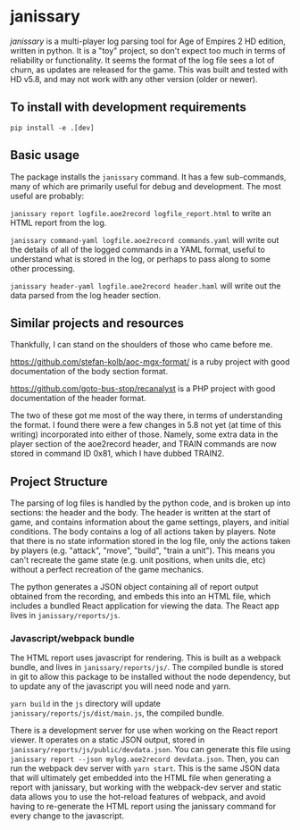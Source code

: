# janissary

*janissary* is a multi-player log parsing tool for Age of Empires 2 HD edition,
written in python. It is a "toy" project, so don't expect too much in terms of
reliability or functionality. It seems the format of the log file sees a lot of
churn, as updates are released for the game. This was built and tested with HD
v5.8, and may not work with any other version (older or newer).

## To install with development requirements

`pip install -e .[dev]`

## Basic usage

The package installs the `janissary` command. It has a few sub-commands, many
of which are primarily useful for debug and development. The most useful are
probably:

`janissary report logfile.aoe2record logfile_report.html` to write an HTML
report from the log.

`janissary command-yaml logfile.aoe2record commands.yaml` will write out the
details of all of the logged commands in a YAML format, useful to understand
what is stored in the log, or perhaps to pass along to some other processing.

`janissary header-yaml logfile.aoe2record header.haml` will write out the data
parsed from the log header section.

## Similar projects and resources

Thankfully, I can stand on the shoulders of those who came before me.

https://github.com/stefan-kolb/aoc-mgx-format/ is a ruby project with good
documentation of the body section format.

https://github.com/goto-bus-stop/recanalyst is a PHP project with good
documentation of the header format.

The two of these got me most of the way there, in terms of understanding
the format. I found there were a few changes in 5.8 not yet (at time of this
writing) incorporated into either of those. Namely, some extra data in the
player section of the aoe2record header, and TRAIN commands are now stored in
command ID 0x81, which I have dubbed TRAIN2.

## Project Structure

The parsing of log files is handled by the python code, and is broken up into sections: 
the header and the body. The header is written at the start of game, and contains information about the
game settings, players, and initial conditions. The body contains a log of all
actions taken by players. Note that there is no state information stored in
the log file, only the actions taken by players (e.g. "attack", "move",
"build", "train a unit"). This means you can't recreate the game state (e.g.
unit positions, when units die, etc) without a perfect recreation of the game
mechanics.

The python generates a JSON object containing all of report output obtained from the
recording, and embeds this into an HTML file, which includes a bundled React application
for viewing the data. The React app lives in `janissary/reports/js`.

### Javascript/webpack bundle

The HTML report uses javascript for rendering. This is built as a 
webpack bundle, and lives in `janissary/reports/js/`. The compiled bundle is
stored in git to allow this package to be installed without the node dependency,
but to update any of the javascript you will need node and yarn. 

`yarn build` in the `js` directory will update `janissary/reports/js/dist/main.js`, 
the compiled bundle.

There is a development server for use when working on the React report viewer.
It operates on a static JSON output, stored in `janissary/reports/js/public/devdata.json`.
You can generate this file using `janissary report --json mylog.aoe2record devdata.json`.
Then, you can run the webpack dev server with `yarn start`. This is the same JSON
data that will ultimately get embedded into the HTML file when generating a report
with janissary, but working with the webpack-dev server and static data allows you 
to use the hot-reload features of webpack, and avoid having to re-generate the
HTML report using the janissary command for every change to the javascript.


